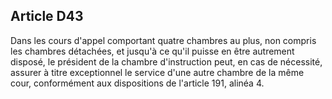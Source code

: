 Article D43
----
Dans les cours d'appel comportant quatre chambres au plus, non compris les
chambres détachées, et jusqu'à ce qu'il puisse en être autrement disposé, le
président de la chambre d'instruction peut, en cas de nécessité, assurer à titre
exceptionnel le service d'une autre chambre de la même cour, conformément aux
dispositions de l'article 191, alinéa 4.
